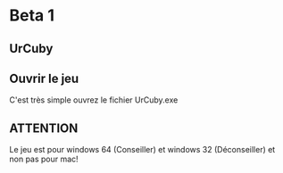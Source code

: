 # Beta 1

## UrCuby

## Ouvrir le jeu #

C'est très simple ouvrez le fichier UrCuby.exe


## ATTENTION

Le jeu est pour windows 64 (Conseiller) et windows 32 (Déconseiller) et non pas pour mac!
